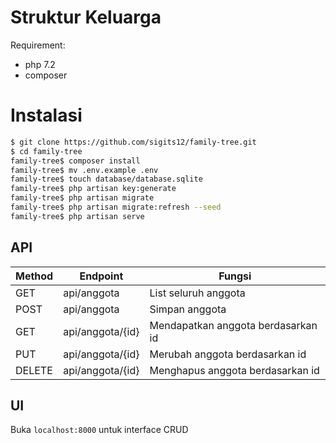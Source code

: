 # Struktur Keluarga

Requirement:
- php 7.2
- composer

# Instalasi

```sh
$ git clone https://github.com/sigits12/family-tree.git
$ cd family-tree
family-tree$ composer install
family-tree$ mv .env.example .env
family-tree$ touch database/database.sqlite
family-tree$ php artisan key:generate
family-tree$ php artisan migrate
family-tree$ php artisan migrate:refresh --seed
family-tree$ php artisan serve
```

## API
| Method | Endpoint | Fungsi |
| ------ | ------ | ------ |
| GET | api/anggota | List seluruh anggota
| POST | api/anggota | Simpan anggota
| GET | api/anggota/{id} | Mendapatkan anggota berdasarkan id
| PUT | api/anggota/{id} | Merubah anggota berdasarkan id
| DELETE | api/anggota/{id} | Menghapus anggota berdasarkan id

## UI
Buka `localhost:8000` untuk interface CRUD
